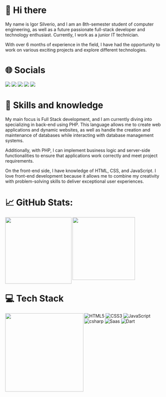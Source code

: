 # 👋 Hi there

My name is Igor Silverio, and I am an 8th-semester student of computer engineering, as well as a future passionate full-stack developer and technology enthusiast. Currently, I work as a junior IT technician.

With over 6 months of experience in the field, I have had the opportunity to work on various exciting projects and explore different technologies.


# 🌐 Socials 

<div> 
   <a href="https://www.linkedin.com/in/igor-santi%C3%A9llo-gon%C3%A7alves-silv%C3%A9rio-6500a8106/" target="_blank"><img src="https://img.shields.io/badge/-LinkedIn-%230077B5?style=for-the-badge&logo=linkedin&logoColor=white" target="_blank"></a> 
  <a href="https://www.facebook.com/igor.silverio.714/" target="_blank"><img src="https://img.shields.io/badge/Facebook-1877F2?style=for-the-badge&logo=facebook&logoColor=white" target="_blank"></a>
  <a href="https://www.instagram.com/igor.silverioo/" target="_blank"><img src="https://img.shields.io/badge/-Instagram-%23E4405F?style=for-the-badge&logo=instagram&logoColor=white" target="_blank"></a>
  <a href="https://twitter.com/Igor_silverioo" target="_blank"><img src="https://img.shields.io/badge/Twitter-1DA1F2?style=for-the-badge&logo=twitter&logoColor=white" target="_blank"></a>
 	<a href="https://www.twitch.tv/irgonha" target="_blank"><img src="https://img.shields.io/badge/Twitch-9146FF?style=for-the-badge&logo=twitch&logoColor=white" target="_blank"></a>
</div>

# 🚀 Skills and knowledge

My main focus is Full Stack development, and I am currently diving into specializing in back-end using PHP. This language allows me to create web applications and dynamic websites, as well as handle the creation and maintenance of databases while interacting with database management systems.

Additionally, with PHP, I can implement business logic and server-side functionalities to ensure that applications work correctly and meet project requirements.

On the front-end side, I have knowledge of HTML, CSS, and JavaScript. I love front-end development because it allows me to combine my creativity with problem-solving skills to deliver exceptional user experiences.

# 📈 GitHub Stats:
<div>
    <a href="https://github.com/anuraghazra/github-readme-stats">
      <img height=212 align="left" src="https://github-readme-stats.vercel.app/api?username=IgorSilverio&theme=bear&show_icons=true" />
    </a>
  <a href="https://github.com/anuraghazra/convoychat">
      <img height=200 align="center" src="https://github-readme-streak-stats.herokuapp.com/?user=IgorSilverio&theme=neon&hide_border=false&theme=bear" />
    </a>
</div>

   # 💻 Tech Stack
   
  <div>
    <a href="https://github.com/anuraghazra/convoychat">
      <img height=250 align="left" src="https://github-readme-stats.vercel.app/api/top-langs/?username=IgorSilverio&layout=compact&theme=bear" />
    </a>
  </div>
  
![HTML5](https://img.shields.io/badge/html5-%23E34F26.svg?style=for-the-badge&logo=html5&logoColor=white)
![CSS3](https://img.shields.io/badge/css3-%231572B6.svg?style=for-the-badge&logo=css3&logoColor=white) 
![JavaScript](https://img.shields.io/badge/javascript-%23323330.svg?style=for-the-badge&logo=javascript&logoColor=%23F7DF1E)
![csharp](https://img.shields.io/badge/C%23-239120?style=for-the-badge&logo=c-sharp&logoColor=white)
![Saas](https://img.shields.io/badge/Sass-CC6699?style=for-the-badge&logo=sass&logoColor=white)
![Dart](https://img.shields.io/badge/Dart-0175C2?style=for-the-badge&logo=dart&logoColor=white)

